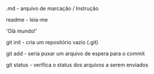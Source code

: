 .md - arquivo de marcação / Instrução

readme - leia-me

'Olá mundo!'

git init - cria um repositório vazio (.git)

git add - seria puxar um arquivo de espera para o commit

git status - verifica o status dos arquivos a serem enviados